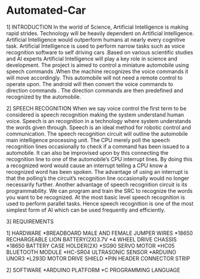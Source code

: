 # Automated-Car
1] INTRODUCTION
In the world of Science, Artificial Intelligence is making rapid strides. Technology will be heavily dependent on Artificial Intelligence. Artificial Intelligence would outperform humans at nearly every cognitive task. Artificial Intelligence is used to perform narrow tasks such as voice recognition software to self driving cars .Based on various scientific studies and AI experts Artificial Intelligence will play a key role in science and development.
The project is aimed to control a miniature automobile using speech commands .When the machine recognizes the voice commands it will move accordingly. This automobile will not need a remote control to operate upon. The android will then convert the voice commands to direction commands .  The direction commands are then predefined and recognized by the automobile.

2] SPEECH RECOGNITION
When we say voice control the first term to be considered is speech recognition making the system understand human voice. Speech is an recognition in a technology where system understands the words given through. Speech is an ideal method for robotic control and communication. The speech recognition circuit will outline the automobile main intelligence processing  unit. The CPU merely poll the speech recognition lines occasionally to check if a command has been issued to a automobile. It     can also be improvised upon by this connecting the recognition line to one of the automobile’s CPU interrupt lines. By doing this a recognized word would cause an interrupt telling a CPU know a recognized word has been spoken.
The advantage of using an interrupt is that the polling’s the circuit’s recognition line occasionally would no longer necessarily further. Another advantage of speech recognition circuit is its programmability. We can program and train the SRC to recognize the words you want to be recognized. At the most basic level speech recognition is used to perform parallel tasks.
Hence speech recognition is one of the most simplest form of AI which can be used frequently and efficiently.



3]  REQUIREMENTS

1] HARDWARE
*BREADBOARD MALE AND FEMALE JUMPER WIRES
*18650 RECHARGEABLE LION BATTERY(2X)3.7V
*4 WHEEL DRIVE CHASSIS
*18650 BATTERY CASE HOLDER(2X)
*SG90 SERVO MOTOR
*HC05 BLUETOOTH MODULE
*HC-SR04 ULTRASONIC SENSOR
*ARDUINO UNOR3
*L293D MOTOR DRIVE SHIELD
*PIN HEADER CONNECTOR STRIP

2] SOFTWARE
*ARDUINO PLATFORM
*C PROGRAMMING LANGUAGE
